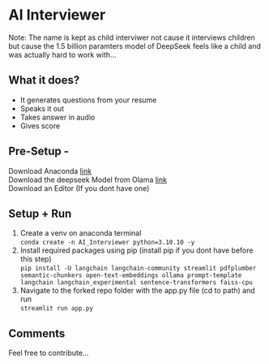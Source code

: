 # AI Interviewer
Note: The name is kept as child interviwer not cause it interviews children but cause the 1.5 billion paramters model of DeepSeek feels like a child and was actually hard to work with... 

## What it does?
- It generates questions from your resume 
- Speaks it out
- Takes answer in audio
- Gives score

## Pre-Setup -
Download Anaconda [link](https://www.anaconda.com/download) <br />
Download the deepseek Model from Olama [link](https://ollama.com/download/OllamaSetup.exe) <br />
Download an Editor (If you dont have one)

## Setup + Run
1. Create a venv on anaconda terminal <br />
```conda create -n AI_Interviewer python=3.10.10 -y```
2. Install required packages using pip (install pip if you dont have before this step) <br />
```pip install -U langchain langchain-community streamlit pdfplumber semantic-chunkers open-text-embeddings ollama prompt-template langchain langchain_experimental sentence-transformers faiss-cpu```
3. Navigate to the forked repo folder with the app.py file (cd to path) and run <br />
```streamlit run app.py```

## Comments
Feel free to contribute...
